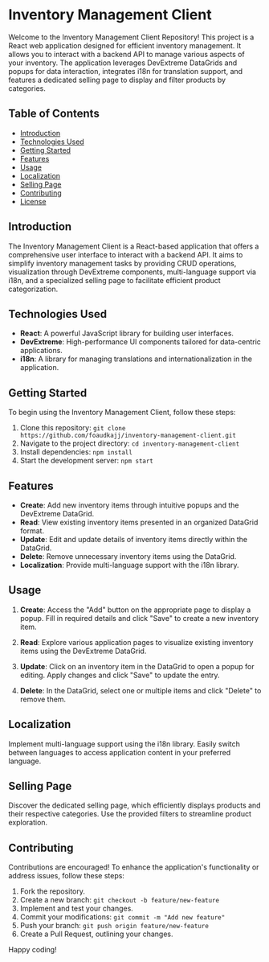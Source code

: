 # Inventory Management Client

Welcome to the Inventory Management Client Repository! This project is a React web application designed for efficient inventory management. It allows you to interact with a backend API to manage various aspects of your inventory. The application leverages DevExtreme DataGrids and popups for data interaction, integrates i18n for translation support, and features a dedicated selling page to display and filter products by categories.

## Table of Contents
- [Introduction](#introduction)
- [Technologies Used](#technologies-used)
- [Getting Started](#getting-started)
- [Features](#features)
- [Usage](#usage)
- [Localization](#localization)
- [Selling Page](#selling-page)
- [Contributing](#contributing)
- [License](#license)

## Introduction
The Inventory Management Client is a React-based application that offers a comprehensive user interface to interact with a backend API. It aims to simplify inventory management tasks by providing CRUD operations, visualization through DevExtreme components, multi-language support via i18n, and a specialized selling page to facilitate efficient product categorization.

## Technologies Used
- **React**: A powerful JavaScript library for building user interfaces.
- **DevExtreme**: High-performance UI components tailored for data-centric applications.
- **i18n**: A library for managing translations and internationalization in the application.

## Getting Started
To begin using the Inventory Management Client, follow these steps:

1. Clone this repository: `git clone https://github.com/foaudkajj/inventory-management-client.git`
2. Navigate to the project directory: `cd inventory-management-client`
3. Install dependencies: `npm install`
4. Start the development server: `npm start`

## Features
- **Create**: Add new inventory items through intuitive popups and the DevExtreme DataGrid.
- **Read**: View existing inventory items presented in an organized DataGrid format.
- **Update**: Edit and update details of inventory items directly within the DataGrid.
- **Delete**: Remove unnecessary inventory items using the DataGrid.
- **Localization**: Provide multi-language support with the i18n library.

## Usage
1. **Create**: Access the "Add" button on the appropriate page to display a popup. Fill in required details and click "Save" to create a new inventory item.

2. **Read**: Explore various application pages to visualize existing inventory items using the DevExtreme DataGrid.

3. **Update**: Click on an inventory item in the DataGrid to open a popup for editing. Apply changes and click "Save" to update the entry.

4. **Delete**: In the DataGrid, select one or multiple items and click "Delete" to remove them.

## Localization
Implement multi-language support using the i18n library. Easily switch between languages to access application content in your preferred language.

## Selling Page
Discover the dedicated selling page, which efficiently displays products and their respective categories. Use the provided filters to streamline product exploration.

## Contributing
Contributions are encouraged! To enhance the application's functionality or address issues, follow these steps:

1. Fork the repository.
2. Create a new branch: `git checkout -b feature/new-feature`
3. Implement and test your changes.
4. Commit your modifications: `git commit -m "Add new feature"`
5. Push your branch: `git push origin feature/new-feature`
6. Create a Pull Request, outlining your changes.


Happy coding!
